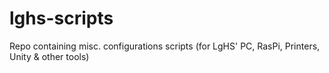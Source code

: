 # lghs-scripts
Repo containing misc. configurations scripts (for LgHS' PC, RasPi, Printers, Unity &amp; other tools)
